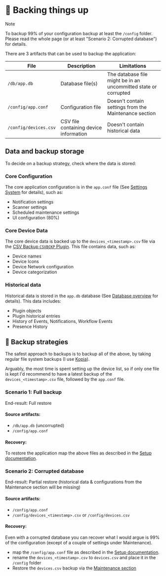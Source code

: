 # 💾 Backing things up

> [!NOTE]
> To backup 99% of your configuration backup at least the `/config` folder. Please read the whole page (or at least "Scenario 2: Corrupted database") for details.

There are 3 artifacts that can be used to backup the application:

| File                  | Description                   | Limitations                   |
|-----------------------|-------------------------------|-------------------------------|
| `/db/app.db`       | Database file(s)  | The database file might be in an uncommitted state or corrupted |
| `/config/app.conf` | Configuration file |   Doesn't contain settings from the Maintenance section        |
| `/config/devices.csv`  | CSV file containing device information |     Doesn't contain historical data        |

## Data and backup storage

To decide on a backup strategy, check where the data is stored:

### Core Configuration

The core application configuration is in the `app.conf` file (See [Settings System](https://github.com/jokob-sk/NetAlertX/blob/main/docs/SETTINGS_SYSTEM.md) for details), such as:

- Notification settings
- Scanner settings
- Scheduled maintenance settings
- UI configuration (80%)

### Core Device Data

The core device data is backed up to the `devices_<timestamp>.csv` file via the [CSV Backup `CSVBCKP` Plugin](https://github.com/jokob-sk/NetAlertX/tree/main/front/plugins/csv_backup). This file contains data, such as:

- Device names
- Device Icons
- Device Network configuration
- Device categorization 

### Historical data

Historical data is stored in the `app.db` database (See [Database overview](https://github.com/jokob-sk/NetAlertX/blob/main/docs/DATABASE.md) for details). This data includes:

- Plugin objects
- Plugin historical entries
- History of Events, Notifications, Workflow Events
- Presence History

## 🧭 Backup strategies

The safest approach to backups is to backup all of the above, by taking regular file system backups (I use [Kopia](https://github.com/kopia/kopia)). 

Arguably, the most time is spent setting up the device list, so if only one file is kept I'd recommend to have a latest backup of the `devices_<timestamp>.csv` file, followed by the `app.conf` file. 

### Scenario 1: Full backup

End-result: Full restore

#### Source artifacts:

- `/db/app.db` (uncorrupted)
- `/config/app.conf`

#### Recovery:

To restore the application map the above files as described in the [Setup documentation](https://github.com/jokob-sk/NetAlertX/blob/main/dockerfiles/README.md#docker-paths). 


### Scenario 2: Corrupted database

End-result: Partial restore (historical data & configurations from the Maintenance section will be missing)

#### Source artifacts:

- `/config/app.conf`
- `/config/devices_<timestamp>.csv` or `/config/devices.csv`

#### Recovery:

Even with a corrupted database you can recover what I would argue is 99% of the configuration (except of a couple of settings under Maintenance). 

- map the `/config/app.conf` file as described in the [Setup documentation](https://github.com/jokob-sk/NetAlertX/blob/main/dockerfiles/README.md#docker-paths).
- rename the `devices_<timestamp>.csv` to `devices.csv` and place it in the `/config` folder
- Restore the `devices.csv` backup via the [Maintenance section](https://github.com/jokob-sk/NetAlertX/blob/main/docs/DEVICES_BULK_EDITING.md)



